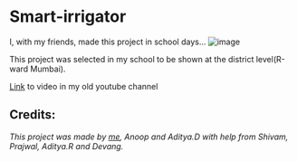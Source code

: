 # Smart-irrigator
I, with my friends, made this project in school days...
![image](https://github.com/ChiragKotian/Smart-irrigator/assets/117931123/d281863a-f7d1-4c11-95b8-04902101d49a)

This project was selected in my school to be shown at the district level(R-ward Mumbai).

[Link](https://youtu.be/UmC29xvLHSM) to video in my old youtube channel

## Credits:

_This project was made by [me](https://chiragkotian.github.io), Anoop and Aditya.D with help from Shivam, Prajwal, Aditya.R and Devang._
